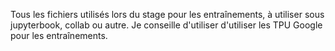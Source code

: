 Tous les fichiers utilisés lors du stage pour les entraînements, à utiliser sous jupyterbook, collab ou autre. 
Je conseille d'utiliser d'utiliser les TPU Google pour les entraînements.
